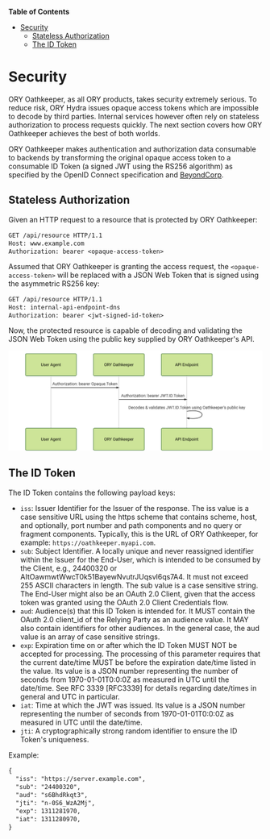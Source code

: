 <!-- START doctoc generated TOC please keep comment here to allow auto update -->
<!-- DON'T EDIT THIS SECTION, INSTEAD RE-RUN doctoc TO UPDATE -->
**Table of Contents**

- [Security](#security)
  - [Stateless Authorization](#stateless-authorization)
  - [The ID Token](#the-id-token)

<!-- END doctoc generated TOC please keep comment here to allow auto update -->

# Security

ORY Oathkeeper, as all ORY products, takes security extremely serious. To reduce risk, ORY Hydra issues opaque access
tokens which are impossible to decode by third parties. Internal services however often rely on stateless authorization
to process requests quickly. The next section covers how ORY Oathkeeper achieves the best of both worlds.

ORY Oathkeeper makes authentication and authorization data consumable to backends by transforming the original
opaque access token to a consumable ID Token (a signed JWT using the RS256 algorithm) as specified
by the OpenID Connect specification and [BeyondCorp](https://www.beyondcorp.com).

## Stateless Authorization

Given an HTTP request to a resource that is protected by ORY Oathkeeper:

```
GET /api/resource HTTP/1.1
Host: www.example.com
Authorization: bearer <opaque-access-token>
```

Assumed that ORY Oathkeeper is granting the access request, the `<opaque-access-token>` will be replaced with a
JSON Web Token that is signed using the asymmetric RS256 key:

```
GET /api/resource HTTP/1.1
Host: internal-api-endpoint-dns
Authorization: bearer <jwt-signed-id-token>
```

Now, the protected resource is capable of decoding and validating the JSON Web Token using the public key supplied
by ORY Oathkeeper's API.

![ID Token Transformation](images/id_token.svg)

## The ID Token

The ID Token contains the following payload keys:

* `iss`: Issuer Identifier for the Issuer of the response. The iss value is a case sensitive URL using the https scheme
    that contains scheme, host, and optionally, port number and path components and no query or fragment components.
    Typically, this is the URL of ORY Oathkeeper, for example: `https://oathkeeper.myapi.com`.
* `sub`: Subject Identifier. A locally unique and never reassigned identifier within the Issuer for the End-User, which
    is intended to be consumed by the Client, e.g., 24400320 or AItOawmwtWwcT0k51BayewNvutrJUqsvl6qs7A4. It must not
    exceed 255 ASCII characters in length. The sub value is a case sensitive string. The End-User might also
    be an OAuth 2.0 Client, given that the access token was granted using the OAuth 2.0 Client Credentials flow.
* `aud`: Audience(s) that this ID Token is intended for. It MUST contain the OAuth 2.0 client_id of the Relying Party
    as an audience value. It MAY also contain identifiers for other audiences. In the general case, the aud value is an
    array of case sensitive strings.
* `exp`: Expiration time on or after which the ID Token MUST NOT be accepted for processing. The processing of this
    parameter requires that the current date/time MUST be before the expiration date/time listed in the value.
    Its value is a JSON number representing the number of seconds from 1970-01-01T0:0:0Z as measured in UTC until the
    date/time. See RFC 3339 [RFC3339] for details regarding date/times in general and UTC in particular.
* `iat`: Time at which the JWT was issued. Its value is a JSON number representing the number of seconds
    from 1970-01-01T0:0:0Z as measured in UTC until the date/time.
* `jti`: A cryptographically strong random identifier to ensure the ID Token's uniqueness.

Example:

```
{
  "iss": "https://server.example.com",
  "sub": "24400320",
  "aud": "s6BhdRkqt3",
  "jti": "n-0S6_WzA2Mj",
  "exp": 1311281970,
  "iat": 1311280970,
}
```
